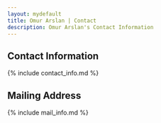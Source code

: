 ```yaml
---
layout: mydefault
title: Omur Arslan | Contact
description: Omur Arslan's Contact Information
---
```


## Contact Information

{% include contact_info.md %}

## Mailing Address

{% include mail_info.md %}

